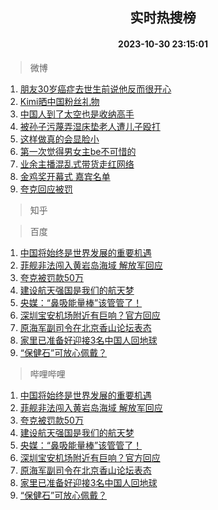 <div align="center"><h2>实时热搜榜</h2><h4>2023-10-30 23:15:01</h4></div>

> 微博  

1. [朋友30岁癌症去世生前说他反而很开心](https://s.weibo.com/weibo?q=%23%E6%9C%8B%E5%8F%8B30%E5%B2%81%E7%99%8C%E7%97%87%E5%8E%BB%E4%B8%96%E7%94%9F%E5%89%8D%E8%AF%B4%E4%BB%96%E5%8F%8D%E8%80%8C%E5%BE%88%E5%BC%80%E5%BF%83%23&t=31&band_rank=1&Refer=top)<br />
2. [Kimi晒中国粉丝礼物](https://s.weibo.com/weibo?q=%23Kimi%E6%99%92%E4%B8%AD%E5%9B%BD%E7%B2%89%E4%B8%9D%E7%A4%BC%E7%89%A9%23&t=31&band_rank=2&Refer=top)<br />
3. [中国人到了太空也是收纳高手](https://s.weibo.com/weibo?q=%23%E4%B8%AD%E5%9B%BD%E4%BA%BA%E5%88%B0%E4%BA%86%E5%A4%AA%E7%A9%BA%E4%B9%9F%E6%98%AF%E6%94%B6%E7%BA%B3%E9%AB%98%E6%89%8B%23&t=31&band_rank=3&Refer=top)<br />
4. [被孙子污蔑弄湿床垫老人遭儿子殴打](https://s.weibo.com/weibo?q=%23%E8%A2%AB%E5%AD%99%E5%AD%90%E6%B1%A1%E8%94%91%E5%BC%84%E6%B9%BF%E5%BA%8A%E5%9E%AB%E8%80%81%E4%BA%BA%E9%81%AD%E5%84%BF%E5%AD%90%E6%AE%B4%E6%89%93%23&t=31&band_rank=4&Refer=top)<br />
5. [这样做真的会显脸小](https://s.weibo.com/weibo?q=%E8%BF%99%E6%A0%B7%E5%81%9A%E7%9C%9F%E7%9A%84%E4%BC%9A%E6%98%BE%E8%84%B8%E5%B0%8F&t=31&band_rank=5&Refer=top)<br />
6. [第一次觉得男女主be不可惜的](https://s.weibo.com/weibo?q=%23%E7%AC%AC%E4%B8%80%E6%AC%A1%E8%A7%89%E5%BE%97%E7%94%B7%E5%A5%B3%E4%B8%BBbe%E4%B8%8D%E5%8F%AF%E6%83%9C%E7%9A%84%23&t=31&band_rank=6&Refer=top)<br />
7. [业余主播混乱式带货走红网络](https://s.weibo.com/weibo?q=%23%E4%B8%9A%E4%BD%99%E4%B8%BB%E6%92%AD%E6%B7%B7%E4%B9%B1%E5%BC%8F%E5%B8%A6%E8%B4%A7%E8%B5%B0%E7%BA%A2%E7%BD%91%E7%BB%9C%23&t=31&band_rank=7&Refer=top)<br />
8. [金鸡奖开幕式 嘉宾名单](https://s.weibo.com/weibo?q=%E9%87%91%E9%B8%A1%E5%A5%96%E5%BC%80%E5%B9%95%E5%BC%8F%20%E5%98%89%E5%AE%BE%E5%90%8D%E5%8D%95&t=31&band_rank=8&Refer=top)<br />
9. [夸克回应被罚](https://s.weibo.com/weibo?q=%23%E5%A4%B8%E5%85%8B%E5%9B%9E%E5%BA%94%E8%A2%AB%E7%BD%9A%23&t=31&band_rank=9&Refer=top)<br />

> 知乎  


> 百度  

1. [中国将始终是世界发展的重要机遇](https://www.baidu.com/s?wd=%E4%B8%AD%E5%9B%BD%E5%B0%86%E5%A7%8B%E7%BB%88%E6%98%AF%E4%B8%96%E7%95%8C%E5%8F%91%E5%B1%95%E7%9A%84%E9%87%8D%E8%A6%81%E6%9C%BA%E9%81%87&sa=fyb_news&rsv_dl=fyb_news)<br />
2. [菲舰非法闯入黄岩岛海域 解放军回应](https://www.baidu.com/s?wd=%E8%8F%B2%E8%88%B0%E9%9D%9E%E6%B3%95%E9%97%AF%E5%85%A5%E9%BB%84%E5%B2%A9%E5%B2%9B%E6%B5%B7%E5%9F%9F+%E8%A7%A3%E6%94%BE%E5%86%9B%E5%9B%9E%E5%BA%94&sa=fyb_news&rsv_dl=fyb_news)<br />
3. [夸克被罚款50万](https://www.baidu.com/s?wd=%E5%A4%B8%E5%85%8B%E8%A2%AB%E7%BD%9A%E6%AC%BE50%E4%B8%87&sa=fyb_news&rsv_dl=fyb_news)<br />
4. [建设航天强国是我们的航天梦](https://www.baidu.com/s?wd=%E5%BB%BA%E8%AE%BE%E8%88%AA%E5%A4%A9%E5%BC%BA%E5%9B%BD%E6%98%AF%E6%88%91%E4%BB%AC%E7%9A%84%E8%88%AA%E5%A4%A9%E6%A2%A6&sa=fyb_news&rsv_dl=fyb_news)<br />
5. [央媒：“鼻吸能量棒”该管管了！](https://www.baidu.com/s?wd=%E5%A4%AE%E5%AA%92%EF%BC%9A%E2%80%9C%E9%BC%BB%E5%90%B8%E8%83%BD%E9%87%8F%E6%A3%92%E2%80%9D%E8%AF%A5%E7%AE%A1%E7%AE%A1%E4%BA%86%EF%BC%81&sa=fyb_news&rsv_dl=fyb_news)<br />
6. [深圳宝安机场附近有巨响？官方回应](https://www.baidu.com/s?wd=%E6%B7%B1%E5%9C%B3%E5%AE%9D%E5%AE%89%E6%9C%BA%E5%9C%BA%E9%99%84%E8%BF%91%E6%9C%89%E5%B7%A8%E5%93%8D%EF%BC%9F%E5%AE%98%E6%96%B9%E5%9B%9E%E5%BA%94&sa=fyb_news&rsv_dl=fyb_news)<br />
7. [原海军副司令在北京香山论坛表态](https://www.baidu.com/s?wd=%E5%8E%9F%E6%B5%B7%E5%86%9B%E5%89%AF%E5%8F%B8%E4%BB%A4%E5%9C%A8%E5%8C%97%E4%BA%AC%E9%A6%99%E5%B1%B1%E8%AE%BA%E5%9D%9B%E8%A1%A8%E6%80%81&sa=fyb_news&rsv_dl=fyb_news)<br />
8. [家里已准备好迎接3名中国人回地球](https://www.baidu.com/s?wd=%E5%AE%B6%E9%87%8C%E5%B7%B2%E5%87%86%E5%A4%87%E5%A5%BD%E8%BF%8E%E6%8E%A53%E5%90%8D%E4%B8%AD%E5%9B%BD%E4%BA%BA%E5%9B%9E%E5%9C%B0%E7%90%83&sa=fyb_news&rsv_dl=fyb_news)<br />
9. [“保健石”可放心佩戴？](https://www.baidu.com/s?wd=%E2%80%9C%E4%BF%9D%E5%81%A5%E7%9F%B3%E2%80%9D%E5%8F%AF%E6%94%BE%E5%BF%83%E4%BD%A9%E6%88%B4%EF%BC%9F&sa=fyb_news&rsv_dl=fyb_news)<br />

> 哔哩哔哩  

1. [中国将始终是世界发展的重要机遇](https://www.baidu.com/s?wd=%E4%B8%AD%E5%9B%BD%E5%B0%86%E5%A7%8B%E7%BB%88%E6%98%AF%E4%B8%96%E7%95%8C%E5%8F%91%E5%B1%95%E7%9A%84%E9%87%8D%E8%A6%81%E6%9C%BA%E9%81%87&sa=fyb_news&rsv_dl=fyb_news)<br />
2. [菲舰非法闯入黄岩岛海域 解放军回应](https://www.baidu.com/s?wd=%E8%8F%B2%E8%88%B0%E9%9D%9E%E6%B3%95%E9%97%AF%E5%85%A5%E9%BB%84%E5%B2%A9%E5%B2%9B%E6%B5%B7%E5%9F%9F+%E8%A7%A3%E6%94%BE%E5%86%9B%E5%9B%9E%E5%BA%94&sa=fyb_news&rsv_dl=fyb_news)<br />
3. [夸克被罚款50万](https://www.baidu.com/s?wd=%E5%A4%B8%E5%85%8B%E8%A2%AB%E7%BD%9A%E6%AC%BE50%E4%B8%87&sa=fyb_news&rsv_dl=fyb_news)<br />
4. [建设航天强国是我们的航天梦](https://www.baidu.com/s?wd=%E5%BB%BA%E8%AE%BE%E8%88%AA%E5%A4%A9%E5%BC%BA%E5%9B%BD%E6%98%AF%E6%88%91%E4%BB%AC%E7%9A%84%E8%88%AA%E5%A4%A9%E6%A2%A6&sa=fyb_news&rsv_dl=fyb_news)<br />
5. [央媒：“鼻吸能量棒”该管管了！](https://www.baidu.com/s?wd=%E5%A4%AE%E5%AA%92%EF%BC%9A%E2%80%9C%E9%BC%BB%E5%90%B8%E8%83%BD%E9%87%8F%E6%A3%92%E2%80%9D%E8%AF%A5%E7%AE%A1%E7%AE%A1%E4%BA%86%EF%BC%81&sa=fyb_news&rsv_dl=fyb_news)<br />
6. [深圳宝安机场附近有巨响？官方回应](https://www.baidu.com/s?wd=%E6%B7%B1%E5%9C%B3%E5%AE%9D%E5%AE%89%E6%9C%BA%E5%9C%BA%E9%99%84%E8%BF%91%E6%9C%89%E5%B7%A8%E5%93%8D%EF%BC%9F%E5%AE%98%E6%96%B9%E5%9B%9E%E5%BA%94&sa=fyb_news&rsv_dl=fyb_news)<br />
7. [原海军副司令在北京香山论坛表态](https://www.baidu.com/s?wd=%E5%8E%9F%E6%B5%B7%E5%86%9B%E5%89%AF%E5%8F%B8%E4%BB%A4%E5%9C%A8%E5%8C%97%E4%BA%AC%E9%A6%99%E5%B1%B1%E8%AE%BA%E5%9D%9B%E8%A1%A8%E6%80%81&sa=fyb_news&rsv_dl=fyb_news)<br />
8. [家里已准备好迎接3名中国人回地球](https://www.baidu.com/s?wd=%E5%AE%B6%E9%87%8C%E5%B7%B2%E5%87%86%E5%A4%87%E5%A5%BD%E8%BF%8E%E6%8E%A53%E5%90%8D%E4%B8%AD%E5%9B%BD%E4%BA%BA%E5%9B%9E%E5%9C%B0%E7%90%83&sa=fyb_news&rsv_dl=fyb_news)<br />
9. [“保健石”可放心佩戴？](https://www.baidu.com/s?wd=%E2%80%9C%E4%BF%9D%E5%81%A5%E7%9F%B3%E2%80%9D%E5%8F%AF%E6%94%BE%E5%BF%83%E4%BD%A9%E6%88%B4%EF%BC%9F&sa=fyb_news&rsv_dl=fyb_news)<br />
